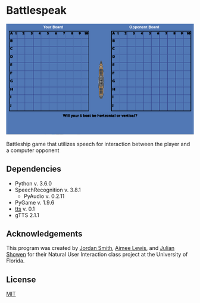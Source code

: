 # Battlespeak
[![](https://github.com/jordansmithsgames/jordansmithsgames/blob/main/readmes/battlespeak/battleboard.png)](https://www.youtube.com/embed/awVEcbdd7Bg)

Battleship game that utilizes speech for interaction between the player and a computer opponent

## Dependencies
- Python v. 3.6.0
- SpeechRecognition v. 3.8.1
  - PyAudio v. 0.2.11
- PyGame v. 1.9.6
- [tts](https://github.com/DeepHorizons/tts) v. 0.1
- gTTS 2.1.1

## Acknowledgements
This program was created by [Jordan Smith](https://github.com/Linkraft), [Aimee Lewis](https://github.com/lewisaimeeg), and [Julian Showen](https://github.com/frardvark) for their Natural User Interaction class project at the University of Florida.

## License
[MIT](https://choosealicense.com/licenses/mit/)
